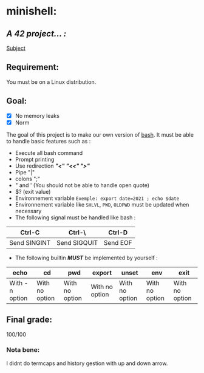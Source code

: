 # **minishell:** 
## ***A 42 project... :***
[Subject][1]
## Requirement:
You must be on a Linux distribution.
## Goal:

- [x] No memory leaks
- [x] Norm

The goal of this project is to make our own version of [bash][2]. It must be able to handle basic features such as :

- Execute all bash command
- Prompt printing
- Use redirection ***"<" "<<" ">"***
- Pipe "|"
- colons ";"
- " and ' (You should not be able to handle open quote)
- $? (exit value)
- Environnement variable `Exemple: export date=2021 ; echo $date`
- Environnement variable like `SHLVL`, `PWD`, `OLDPWD` must be updated when necessary
- The following signal must be handled like bash :

|  Ctrl-C       |       Ctrl-\     |      Ctrl-D    |
| -------------- | --------------- | -------------- |
| Send SINGINT   | Send SIGQUIT    | Send EOF       | 

- The following builtin **_MUST_** be implemented by yourself :

|  echo          |       cd        |      pwd       |    export      | unset          | env            | exit           |
| -------------- | --------------- | -------------- | -------------- | -------------- | -------------- | -------------- |
| With -n option | With no option  | With no option | With no option | With no option | With no option | With no option |

## Final grade:
100/100

### Nota bene:
I didnt do termcaps and history gestion with up and down arrow.


[1]: https://github.com/fleger42/minishell_liste/blob/master/minishell_pdf.pdf
[2]: https://www.gnu.org/savannah-checkouts/gnu/bash/manual/bash.html
